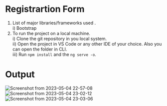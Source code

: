 # Registrartion Form

1. List of major libraries/frameworks used .<br>
   i) Bootstrap <br>
2. To run the project on a local machine. <br>
   i) Clone the git repository in you local system. <br>
   ii) Open the project in VS Code or any other IDE of your choice. Also you can open the folder in CLI.<br>
   iii) Run `npm install` and the `ng serve -o`.

# Output
![Screenshot from 2023-05-04 22-57-08](https://user-images.githubusercontent.com/72027411/236284055-10c3f1da-ccaa-455c-96c4-508e15d6d51b.png)
![Screenshot from 2023-05-04 23-02-12](https://user-images.githubusercontent.com/72027411/236284067-dd22772a-3348-4bfa-80fb-a47ce9d97486.png)
![Screenshot from 2023-05-04 23-03-06](https://user-images.githubusercontent.com/72027411/236284072-7b8b9485-e3f4-4ebf-ae0d-9226fdbc2483.png)

